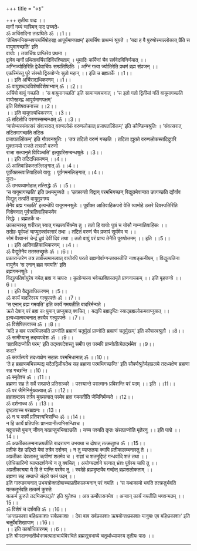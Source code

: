 +++
title = "०३"

+++
तृतीयः पादः ।।  
मार्गो गम्यं चास्मिन् पाद उच्यते-   
ॐ अर्चिरादिना तत्प्रथितेः ॐ ।।1।।  
‘तेचिषमभिसम्भवन्त्यर्चिषोहरह्ण आपूर्यमाणपक्षम्' इत्यर्चिषः प्राथम्यं श्रूयते । ‘यदा ह वै पुरुषोस्माल्लोकात् प्रैति स वायुमागच्छति' इति   
वायोः । तत्रार्चिषः प्राप्तिरेव प्रथमा ।  
द्वावेव मार्गौ प्रथितावर्चिरादिर्विपश्चिताम् । धूमादिः कर्मिणां चैव सर्ववेदविनिर्णयात् ।।  
अग्निज्योतिरिति द्वेधैवार्चिषः सम्प्रतिष्ठितिः । अग्निं गत्वा ज्योतिरेति प्रथमं ब्रह्म संव्रजन् ।।  
एकस्मिंस्तु पुरे संस्थो द्विरूपोग्नेः सुतो महान् ।। इति च ब्रह्मतर्के ।।1।।  
।। इति अर्चिराद्यधिकरणम् ।।1।।  
ॐ वायुशब्दादविशेषविशेषाभ्याम् ॐ ।।2।।   
अर्चिषो वायुं गच्छति । ‘स वायुमागच्छति' इति सामान्यवचनात् । ‘स इतो गतो द्वितीयां गतिं वायुमागच्छति वायोरहरह्ण आपूर्यमाणपक्षम्'   
इति विशेषवचनाच्च ।।2।।  
।। इति वायुगत्यधिकरणम् ।।3।।  
ॐ तटितोधि वरुणस्सम्बन्धात् ॐ ।।3।।  
‘मासेभ्यस्संवत्सरं संवत्सरात् वरुणलोकं वरुणलोकात् प्रजापतलिोकम्' इति कौण्डिन्यश्रुतिः । ‘संवत्सरात् तटितमागच्छति तटितः   
प्रजापतलिोकम्' इति गौपवनश्रुतिः । ‘तत्र तटितो वरुणं गच्छति । तटिता ह्यूयते वरुणलोकस्तटिदुपरि मुक्तामयो राजते तत्रासौ वरुणो   
राजा सत्यानृते विविञ्चति' इत्युपरिसम्बन्धश्रुतेः ।।3।।  
।। इति तटिदधिकरणम् ।।4।।  
ॐ आतिवाहिकस्तल्लिङ्गात् ॐ ।।4।।  
पूर्वोक्तस्त्वातिवाहिको वायुः । पूर्वगमनलिङ्गात् ।।4।।  
कुतः-  
ॐ उभयव्यामोहात् तत्सिद्धेः ॐ ।।5।।  
‘स वायुमागच्छति' इति प्रथममुच्यते । ‘उत्क्रान्तो विद्वान् परमभिगच्छन् विद्युतमेवान्तत उपगच्छति द्यौर्वाव विद्युत् तत्पतिं वायुमुपगम्य   
तेनैव ब्रह्म गच्छति' इत्यन्तेपि वायुगमनश्रुतेः । पूर्वोक्त आतिवाहिकपरो वेति व्यामोहे उत्तरे दिवस्पतिरिति विशेषणात् पूर्वत्रातिवाहिकस्यैव   
सिद्धेः । ब्रह्मतर्के च-  
उत्क्रान्तस्तु शरीरात् स्वात् गच्छत्यर्चिषमेव तु । ततो हि वायोः पुत्रं च योसौ नाम्नातिवाहिकः ।।  
ततोहः पूर्वपक्षं चाप्युदक्संवत्सरं तथा । तटितं वरुणं चैव प्रजापं सूर्यमेव च ।।  
सोमं वैश्वानरं चेन्द्रं ध्रुवं देवीं दिवं तथा । ततो वायुं परं प्राप्य तेनैति पुरुषोत्तमम् ।। इति ।।5।।  
।। इति आतिवाहिकाधिकरणम् ।।4।।  
ॐ वैद्युतेनैव ततस्तच्छ्रुतेः ॐ ।।6।।  
प्रकारान्तरेण तत्र तत्रोच्यमानत्वात् वायोरपि परतो ब्रह्मणोर्वाग्गन्तव्यस्तीति नाशङ्कनीयम् । विद्युत्पतिना वायुनैव ‘स एनान् ब्रह्म गमयति' इति   
ब्रह्मगमनश्रुतेः ।   
विद्युत्पतिर्वायुरेव नयेत् ब्रह्म न चापरः । कुतोन्यस्य भवेच्छक्तिस्तमृते प्राणनायकम् ।। इति बृहत्तन्त्रे ।।6।।  
।। इति वैद्युताधिकरणम् ।।5।।  
ॐ कार्यं बादरिरस्य गत्युपपत्तेः ॐ ।।7।।  
‘स एनान् ब्रह्म गमयति' इति कार्यं गमयतीति बादरिर्मन्यते ।  
ऋते देवान् परं ब्रह्म कः पुमान् प्राप्नुयात् क्वचित् । यद्यपि ब्रह्मदृष्टिः स्याद्ब्रह्मलोकमवाप्नुयात् ।। इत्यध्यात्मवचनात् तस्यैव गत्युपपत्तेः ।।7।।  
ॐ विशेषितत्वाच्च ॐ ।।8।।  
‘यदि ह वाव परमभिपश्यति प्राप्नोति ब्रह्माणं चतुर्मुखं प्राप्नोति ब्रह्माणं चतुर्मुखम्' इति कौषारवश्रुतौ ।।8।।  
ॐ सामीप्यात्तु तद्य्वपदेशः ॐ ।।9।।  
‘ब्रह्मविदाप्नोति परम्' इति तद्य्वपदेशस्तु समीप एव परमपि प्राप्नोतीत्येतदर्थमेव ।।9।।  
कदा?  
ॐ कार्यात्यये तदध्यक्षेण सहातः परमभिधानात् ॐ ।।10।।  
‘ते ह ब्रह्माणमभिसम्पद्य यदैतद्विलीयतेथ सह ब्रह्मणा परमभिगच्छन्ति' इति सौपर्णश्रुतेर्महाप्रलये तदध्यक्षेण ब्रह्मणा सह गच्छन्ति ।।10।।  
ॐ स्मृतेश्च ॐ ।।11।।  
ब्रह्मणा सह ते सर्वे सम्प्राप्ते प्रतिसञ्चरे । परस्यान्ते परात्मानः प्रविशन्ति परं पदम् ।। इति ।।11।।  
ॐ परं जैमिनिर्मुख्यत्वात् ॐ ।।12।।  
ब्रह्मशब्दस्य तत्रैव मुख्यत्वात् परमेव ब्रह्म गमयतीति जैमिनिर्मन्यते ।।12।।  
ॐ दर्शनाच्च ॐ ।।13।।  
दृष्टत्वाच्च परब्रह्मणः ।।13।।  
ॐ न च कार्ये प्रतिपत्त्यभिसन्धिः ॐ ।।14।।  
न हि कार्ये प्रतिपत्तिः प्राप्नवानीत्यभिसन्धिश्च ।  
यदुपास्ते पुमान् जीवन् यत्प्राप्तुमभिवाञ्छति । यच्च पश्यति तृप्तः संस्त्प्राप्नोति मृतेरनु ।। इति पाद्मे ।।14।।  
ॐ अप्रतीकालम्बनान्नयतीति बादरायण उभयथा च दोषात् तत्क्रतुश्च ॐ ।।15।।  
प्रतीकं देह उद्दिष्टो येषां तत्रैव दर्शनम् । न तु व्याप्ततया क्वापि प्रतीकालम्बनास्तु ते ।।  
अप्रतीकाः देवतास्तु ऋषीणां शतमेव च । राज्ञां च शतमुद्दिष्टं गन्धर्वादि शतं तथा ।।  
एतेधिकारिणो व्याप्तदर्शनेन्ये न तु क्वचित् । अयोग्यदर्शने यत्नात् भ्रंशः पूर्वस्य चापि तु ।।  
अप्रतीकाश्रया ये हि ते यान्ति परमेव तु । स्वदेहे ब्रह्मदृष्ट्यैव गच्छेत् ब्रह्मसलोकताम् ।।  
ब्रह्मणा सह सम्प्राप्ते संहारे परमं पदम् ।।  
इति गारुडवचनात् उभयत्रोक्तदोषाच्चाप्रतीकालम्बनान् परं नयति । ‘स यथाकामो भवति तत्क्रतुर्भवति यत्क्रतुर्भवति तत्कर्म कुरुते   
यत्कर्म कुरुते तदभिसम्पद्यते' इति श्रुतेश्च । अत्र कर्मोपासनमेव । अन्यान् कार्यं नयतीति भगवन्मतम् ।।15।।  
ॐ विशेषं च दर्शयति ॐ ।।16।।  
‘अन्तप्रकाशा बहिःप्रकाशाः सर्वप्रकाशाः । देवा वाव सर्वप्रकाशाः ऋषयोन्तःप्रकाशाः मानुषाः एव बहिःप्रकाशाः' इति चतुर्वेदशिखायाम् ।।16।।  
।। इति कार्याधिकरणम् ।।6।।  
इति श्रीमदानन्दतीर्थभगवत्पादाचार्यविरचिते ब्रह्मसूत्रभाष्ये चतुर्थाध्यायस्य तृतीयः पादः ।।  
******************************  